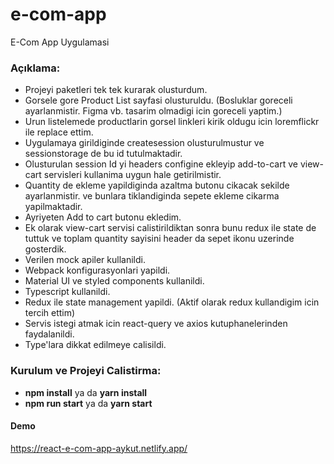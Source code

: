 # e-com-app

E-Com App Uygulamasi

### Açıklama:

- Projeyi paketleri tek tek kurarak olusturdum.
- Gorsele gore Product List sayfasi olusturuldu. (Bosluklar goreceli ayarlanmistir. Figma vb. tasarim olmadigi icin goreceli yaptim.)
- Urun listelemede productlarin gorsel linkleri kirik oldugu icin loremflickr ile replace ettim.
- Uygulamaya girildiginde createsession olusturulmustur ve sessionstorage de bu id tutulmaktadir.
- Olusturulan session Id yi headers configine ekleyip add-to-cart ve view-cart servisleri kullanima uygun hale getirilmistir.
- Quantity de ekleme yapildiginda azaltma butonu cikacak sekilde ayarlanmistir. ve bunlara tiklandiginda  sepete ekleme cikarma yapilmaktadir.
- Ayriyeten Add to cart butonu ekledim.
- Ek olarak view-cart servisi calistirildiktan sonra bunu redux ile state de tuttuk ve toplam quantity sayisini header da sepet ikonu uzerinde gosterdik.
- Verilen mock apiler kullanildi.
- Webpack konfigurasyonlari yapildi.
- Material UI ve styled components kullanildi.
- Typescript kullanildi.
- Redux ile state management yapildi. (Aktif olarak redux kullandigim icin tercih ettim)
- Servis istegi atmak icin react-query ve axios kutuphanelerinden faydalanildi.
- Type'lara dikkat edilmeye calisildi.


### Kurulum ve Projeyi Calistirma:

- **npm install** ya da **yarn install**
- **npm run start** ya da **yarn start**

#### Demo
https://react-e-com-app-aykut.netlify.app/
